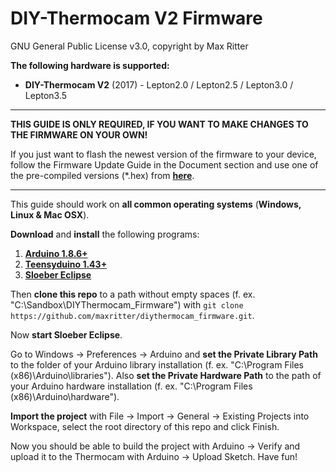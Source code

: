 # DIY-Thermocam V2 Firmware #

GNU General Public License v3.0, copyright by Max Ritter

**The following hardware is supported:**

- **DIY-Thermocam V2** (2017) - Lepton2.0 / Lepton2.5 / Lepton3.0 / Lepton3.5

----------

**THIS GUIDE IS ONLY REQUIRED, IF YOU WANT TO MAKE CHANGES TO THE FIRMWARE ON YOUR OWN!**

If you just want to flash the newest version of the firmware to your device, follow the Firmware Update Guide in the Document section and use one of the pre-compiled versions (*.hex) from **[here](https://github.com/maxritter/diythermocam_firmware/releases)**.

----------

This guide should work on **all common operating systems** (**Windows, Linux & Mac OSX**).

**Download** and **install** the following programs:

1. **[Arduino 1.8.6+](https://www.arduino.cc/en/Main/Software)**
2. **[Teensyduino 1.43+](https://www.pjrc.com/teensy/td_download.html)**
3. **[Sloeber Eclipse](https://github.com/Sloeber/arduino-eclipse-plugin/releases/tag/4_2)**

Then **clone this repo** to a path without empty spaces (f. ex. "C:\Sandbox\DIYThermocam_Firmware\") with `git clone https://github.com/maxritter/diythermocam_firmware.git`.

Now **start Sloeber Eclipse**.

Go to Windows -> Preferences -> Arduino and **set the Private Library Path** to the folder of your Arduino library installation (f. ex. "C:\Program Files (x86)\Arduino\libraries"). Also **set the Private Hardware Path** to the path of your Arduino hardware installation (f. ex. "C:\Program Files (x86)\Arduino\hardware").

**Import the project** with File -> Import -> General -> Existing Projects into Workspace, select the root directory of this repo and click Finish.

Now you should be able to build the project with Arduino -> Verify and upload it to the Thermocam with Arduino -> Upload Sketch. Have fun!
